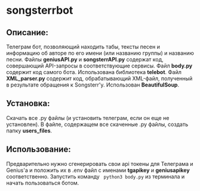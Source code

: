 # songsterrbot
## Описание:
Телеграм бот, позволяющий находить табы, тексты песен и информацию об авторе по его имени (или названию группы) и названию песни.
Файлы **geniusAPI.py** и **songsterrAPI.py** содержат код, совершающий API-запросы в соответствующие сервисы.
Файл **body.py** содержит код самого бота. Использована библиотека **telebot**. 
Файл **XML_parser.py** содержит код, обрабатывающий XML-файл, полученный в результате обращения к Songsterr'у. Использован **BeautifulSoup**.
## Установка:
Скачать все .py файлы (и установить телеграм, если он еще не установлен). В файле, содержащем все скаченные .py файлы, создать папку **users_files**.
## Использование:
Предварительно нужно сгенерировать свои api токены для Телеграма и Genius'а и положить их в .env файл с именами **tgapikey** и **geniusapikey** соответственно. 
Запустить команду ``` python3 body.py``` из терминала и начать пользоваться ботом.

